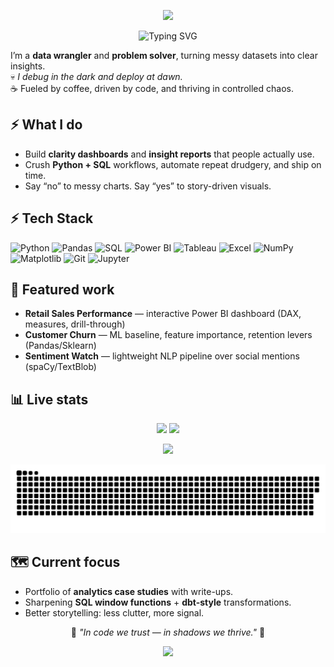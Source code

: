 <!-- 3D BLUE HEADER -->
<p align="center">
  <img src="https://capsule-render.vercel.app/api?type=venom&height=220&color=0:0ea5e9,100:1e3a8a&text=Hemanth%20Kori&section=header&fontColor=ffffff&fontSize=60&animation=fadeIn&stroke=ffffff&strokeWidth=1" />
</p>


<!-- TYPING INTRO -->
<p align="center">
  <img src="https://readme-typing-svg.demolab.com?font=Fira+Code&weight=700&pause=1200&center=true&vCenter=true&width=900&duration=2500&lines=Data+Analyst%20%7C%20SQL%20%7C%20Python%20%7C%20Power%20BI;Dark%20theme%2C%20bright%20ideas;Always%20shipping%20something%20new" alt="Typing SVG" />
</p>

<!-- MINI BIO -->
I’m a **data wrangler** and **problem solver**, turning messy datasets into clear insights.  
💀 *I debug in the dark and deploy at dawn.*  
☕ Fueled by coffee, driven by code, and thriving in controlled chaos.

## ⚡ What I do
- Build **clarity dashboards** and **insight reports** that people actually use.
- Crush **Python + SQL** workflows, automate repeat drudgery, and ship on time.
- Say “no” to messy charts. Say “yes” to story-driven visuals.

## ⚡ Tech Stack
![Python](https://img.shields.io/badge/Python-000000?style=for-the-badge&logo=python&logoColor=39FF14)
![Pandas](https://img.shields.io/badge/Pandas-000000?style=for-the-badge&logo=pandas&logoColor=39FF14)
![SQL](https://img.shields.io/badge/SQL-000000?style=for-the-badge&logo=mysql&logoColor=39FF14)
![Power BI](https://img.shields.io/badge/Power%20BI-000000?style=for-the-badge&logo=powerbi&logoColor=39FF14)
![Tableau](https://img.shields.io/badge/Tableau-000000?style=for-the-badge&logo=tableau&logoColor=39FF14)
![Excel](https://img.shields.io/badge/Excel-000000?style=for-the-badge&logo=microsoftexcel&logoColor=39FF14)
![NumPy](https://img.shields.io/badge/NumPy-000000?style=for-the-badge&logo=numpy&logoColor=39FF14)
![Matplotlib](https://img.shields.io/badge/Matplotlib-000000?style=for-the-badge&logo=plotly&logoColor=39FF14)
![Git](https://img.shields.io/badge/Git-000000?style=for-the-badge&logo=git&logoColor=39FF14)
![Jupyter](https://img.shields.io/badge/Jupyter-000000?style=for-the-badge&logo=jupyter&logoColor=39FF14)

## 🚀 Featured work
- **Retail Sales Performance** — interactive Power BI dashboard (DAX, measures, drill-through)
- **Customer Churn** — ML baseline, feature importance, retention levers (Pandas/Sklearn)
- **Sentiment Watch** — lightweight NLP pipeline over social mentions (spaCy/TextBlob)

## 📊 Live stats
<p align="center">
  <img height="165" src="https://github-readme-stats.vercel.app/api?username=hemanthkori&show_icons=true&theme=dark&rank_icon=github&title_color=39FF14&icon_color=39FF14&text_color=ffffff" />
  <img height="165" src="https://github-readme-streak-stats.herokuapp.com?user=hemanthkori&theme=dark&ring=39FF14&fire=39FF14&currStreakLabel=39FF14" />
</p>

<p align="center">
  <img height="190" src="https://github-readme-activity-graph.vercel.app/graph?username=hemanthkori&theme=github-compact&hide_border=true&area=true&line=39FF14&point=39FF14" />
</p>

<!-- SNAKE (requires workflow: snake.yml) -->
<p align="center">
  <img src="https://raw.githubusercontent.com/hemanthkori/hemanthkori/output/github-contribution-grid-snake-dark.svg" alt="snake" />
</p>

## 🗺️ Current focus
- Portfolio of **analytics case studies** with write-ups.
- Sharpening **SQL window functions** + **dbt-style** transformations.
- Better storytelling: less clutter, more signal.

<!-- FOOTER QUOTE -->
<p align="center">
  🖤 <em>"In code we trust — in shadows we thrive."</em> 🖤
</p>

<!-- GOTH FOOTER -->
<p align="center">
  <img src="https://capsule-render.vercel.app/api?type=wave&height=120&color=000000&section=footer" />
</p>
